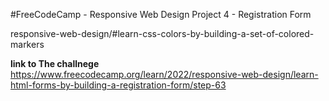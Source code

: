 #FreeCodeCamp - Responsive Web Design Project 4 - Registration Form 


responsive-web-design/#learn-css-colors-by-building-a-set-of-colored-markers

**link to The challnege**
https://www.freecodecamp.org/learn/2022/responsive-web-design/learn-html-forms-by-building-a-registration-form/step-63
